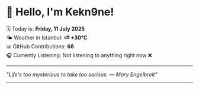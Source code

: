 # 👋 Hello, I'm Kekn9ne!

🗓️ Today is: **Friday, 11 July 2025**  
🌤️ Weather in Istanbul: **⛅️  +30°C**  
📊 GitHub Contributions: **68**  
🎧 Currently Listening: Not listening to anything right now ❌

---

_"Life's too mysterious to take too serious. — *Mary Engelbreit*"_

---
